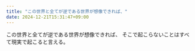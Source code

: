 ```yaml
---
title: "この世界と全てが逆である世界が想像できれば、"
date: 2024-12-21T15:31:47+09:00
---
```

この世界と全てが逆である世界が想像できれば、
そこで起こらないことはすべて現実で起こると言える。
